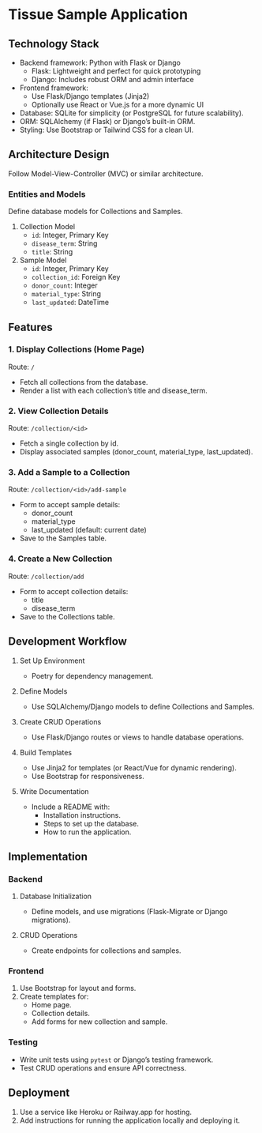 # Tissue Sample Application
## Technology Stack
- Backend framework: Python with Flask or Django
    - Flask: Lightweight and perfect for quick prototyping
    - Django: Includes robust ORM and admin interface
- Frontend framework:
    - Use Flask/Django templates (Jinja2)
    - Optionally use React or Vue.js for a more dynamic UI
- Database: SQLite for simplicity (or PostgreSQL for future scalability).
- ORM: SQLAlchemy (if Flask) or Django’s built-in ORM.
- Styling: Use Bootstrap or Tailwind CSS for a clean UI.

## Architecture Design
Follow Model-View-Controller (MVC) or similar architecture.

### Entities and Models
Define database models for Collections and Samples.

1.  Collection Model
    - `id`: Integer, Primary Key
    - `disease_term`: String
    - `title`: String
2. Sample Model
    - `id`: Integer, Primary Key
    - `collection_id`: Foreign Key
    - `donor_count`: Integer
    - `material_type`: String
    - `last_updated`: DateTime

## Features

### 1. Display Collections (Home Page)
Route: `/`
- Fetch all collections from the database.
- Render a list with each collection’s title and disease_term.

### 2. View Collection Details
Route: `/collection/<id>`
- Fetch a single collection by id.
- Display associated samples (donor_count, material_type, last_updated).

### 3. Add a Sample to a Collection
Route: `/collection/<id>/add-sample`
- Form to accept sample details:
    - donor_count
    - material_type
    - last_updated (default: current date)
- Save to the Samples table.

### 4. Create a New Collection
Route: `/collection/add`
- Form to accept collection details:
    - title
    - disease_term
- Save to the Collections table.

## Development Workflow
1. Set Up Environment
    - Poetry for dependency management.

2. Define Models
    - Use SQLAlchemy/Django models to define Collections and Samples.

3. Create CRUD Operations
    - Use Flask/Django routes or views to handle database operations.

4. Build Templates
    - Use Jinja2 for templates (or React/Vue for dynamic rendering).
    - Use Bootstrap for responsiveness.

5. Write Documentation
    - Include a README with:
        - Installation instructions.
        - Steps to set up the database.
        - How to run the application.

## Implementation
### Backend
1. Database Initialization
    - Define models, and use migrations (Flask-Migrate or Django migrations).

2. CRUD Operations
    - Create endpoints for collections and samples.

### Frontend
1. Use Bootstrap for layout and forms.
2. Create templates for:
    - Home page.
    - Collection details.
    - Add forms for new collection and sample.

### Testing
- Write unit tests using `pytest` or Django’s testing framework.
- Test CRUD operations and ensure API correctness.

## Deployment
1.  Use a service like Heroku or Railway.app for hosting.
2. Add instructions for running the application locally and deploying it.
